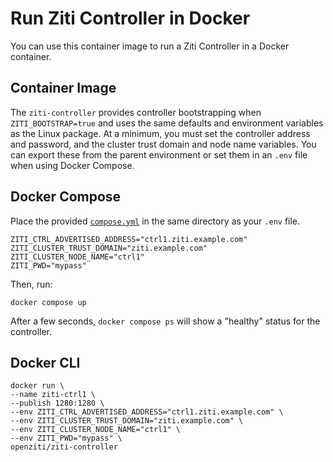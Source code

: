
# Run Ziti Controller in Docker

You can use this container image to run a Ziti Controller in a Docker container.

## Container Image

The `ziti-controller` provides controller bootstrapping when `ZITI_BOOTSTRAP=true` and uses the same defaults and environment variables as the Linux package. At a minimum, you must set the controller address and password, and the cluster trust domain and node name variables. You can export these from the parent environment or set them in an `.env` file when using Docker Compose.

## Docker Compose

Place the provided [`compose.yml`](https://get.openziti.io/dist/docker-images/ziti-controller/compose.yml) in the same directory as your `.env` file.

```text title=".env"
ZITI_CTRL_ADVERTISED_ADDRESS="ctrl1.ziti.example.com"
ZITI_CLUSTER_TRUST_DOMAIN="ziti.example.com"
ZITI_CLUSTER_NODE_NAME="ctrl1"
ZITI_PWD="mypass"
```

Then, run:

```text
docker compose up
```

After a few seconds, `docker compose ps` will show a "healthy" status for the controller.

## Docker CLI

```text
docker run \
--name ziti-ctrl1 \
--publish 1280:1280 \
--env ZITI_CTRL_ADVERTISED_ADDRESS="ctrl1.ziti.example.com" \
--env ZITI_CLUSTER_TRUST_DOMAIN="ziti.example.com" \
--env ZITI_CLUSTER_NODE_NAME="ctrl1" \
--env ZITI_PWD="mypass" \
openziti/ziti-controller

```